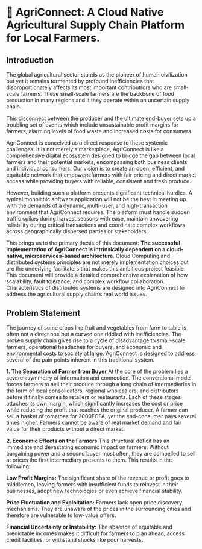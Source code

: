 #  🌱 AgriConnect: A Cloud Native Agricultural Supply Chain Platform for Local Farmers.

## Introduction
The global agricultural sector stands as the pioneer of human civilization but yet it remains tormented by profound inefficiencies that disproportionately affects its most important contributrors who are small-scale farmers. These small-scale farmers are the backbone of food production in many regions and it they operate within an uncertain supply chain.

This disconnect between the producer and the ultimate end-buyer sets up a troubling set of events which include unsustainable profit margins for farmers, alarming levels of food waste and increased costs for consumers.

AgriConnect is conceived as a direct response to these systemic challenges. It is not merely a marketplace, AgriConnect is like a comprehensive digital ecosystem designed to bridge the gap between local farmers and their potential markets, encompassing both business clients and individual consumers. Our vision is to create an open, efficient, and equitable network that empowers farmers with fair pricing and direct market access while providing buyers with reliable, consistent and fresh produce.

However, building such a platform presents significant technical hurdles. A typical monolithic software application will not be the best in meeting up with the demands of a dynamic, multi-user, and high-transaction environment that AgriConnect requires. The platform must handle sudden traffic spikes during harvest seasons with ease, maintain unwavering reliability during critical transactions and coordinate complex workflows across geographically dispersed parties or stakeholders.

This brings us to the primary thesis of this document: **The successful implementation of AgriConnect is intrinsically dependent on a cloud-native, microservices-based architecture**. Cloud Computing and distributed systems principles are not merely implementation choices but are the underlying facilitators that makes this ambitious project feasible. This document will provide a detailed comprehensive explanation of how scalability, fault tolerance, and complex workflow collaboration. Characteristics of distributed systems are designed into AgriConnect to address the agricultural supply chain’s real world issues.


## Problem Statement
The journey of some crops like fruit and vegetables from farm to table is often not a direct one but a curved one riddled with inefficiencies. The broken supply chain gives rise to a cycle of disadvantage to small-scale farmers, operational headaches for buyers, and economic and environmental costs to society at large. AgriConnect is designed to address several of the pain points inherent in this traditional system.

**1. The Separation of Farmer from Buyer**
At the core of the problem lies a severe asymmetry of information and connection. The conventional model forces farmers to sell their produce through a long chain of intermediaries in the form of local consolidators, regional wholesalers, and distributors before it finally comes to retailers or restaurants. Each of these stages attaches its own margin, which significantly increases the cost or price while reducing the profit that reaches the original producer. A farmer can sell a basket of tomatoes for 2000FCFA, yet the end-consumer pays several times higher. Farmers cannot be aware of real market demand and fair value for their products without a direct market.

**2. Economic Effects on the Farmers**
This structural deficit has an immediate and devastating economic impact on farmers. Without bargaining power and a second buyer most often, they are compelled to sell at prices the first intermediary presents to them. This results in the following:

**Low Profit Margins:** The significant share of the revenue or profit goes to middlemen, leaving farmers with insufficient funds to reinvest in their businesses, adopt new technologies or even achieve financial stability.

**Price Fluctuation and Exploitation:** Farmers lack open price discovery mechanisms. They are unaware of the prices in the surrounding cities and therefore are vulnerable to low-value offers.

**Financial Uncertainty or Instability:** The absence of equitable and predictable incomes makes it difficult for farmers to plan ahead, access credit facilities, or withstand shocks like poor harvests.









